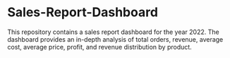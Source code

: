 # Sales-Report-Dashboard
This repository contains a sales report dashboard for the year 2022. The dashboard provides an in-depth analysis of total orders, revenue, average cost, average price, profit, and revenue distribution by product.
